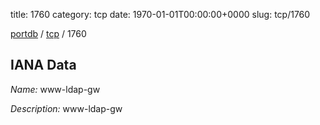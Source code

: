 title: 1760
category: tcp
date: 1970-01-01T00:00:00+0000
slug: tcp/1760

[portdb](/) / [tcp](/category/tcp.html) / 1760


## IANA Data

_Name:_ www-ldap-gw

_Description:_ www-ldap-gw


